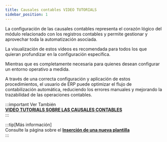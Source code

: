 ```yaml
---
title: Causales contables VIDEO TUTORIALS 
sidebar_position: 1
---
```


La configuración de las causales contables representa el corazón lógico del módulo relacionado con los registros contables y permite gestionar y aprovechar toda la automatización asociada.  

La visualización de estos videos es recomendada para todos los que quieran profundizar en la configuración específica.  

Mientras que es completamente necesaria para quienes desean configurar un entorno operativo a medida.  

A través de una correcta configuración y aplicación de estos procedimientos, el usuario de ERP puede optimizar el flujo de contabilización automática, reduciendo los errores manuales y mejorando la trazabilidad de las operaciones contables.  

:::important Ver También   
[**VIDEO TUTORIALS SOBRE LAS CAUSALES CONTABLES**](/docs/video/finance/intro)  
:::  

:::tip[Más información]  
Consulte la página sobre el [**Inserción de una nueva plantilla**](/docs/configurations/tables/finance/ledger-records-templates/insert-ledger-records-templates)  
:::